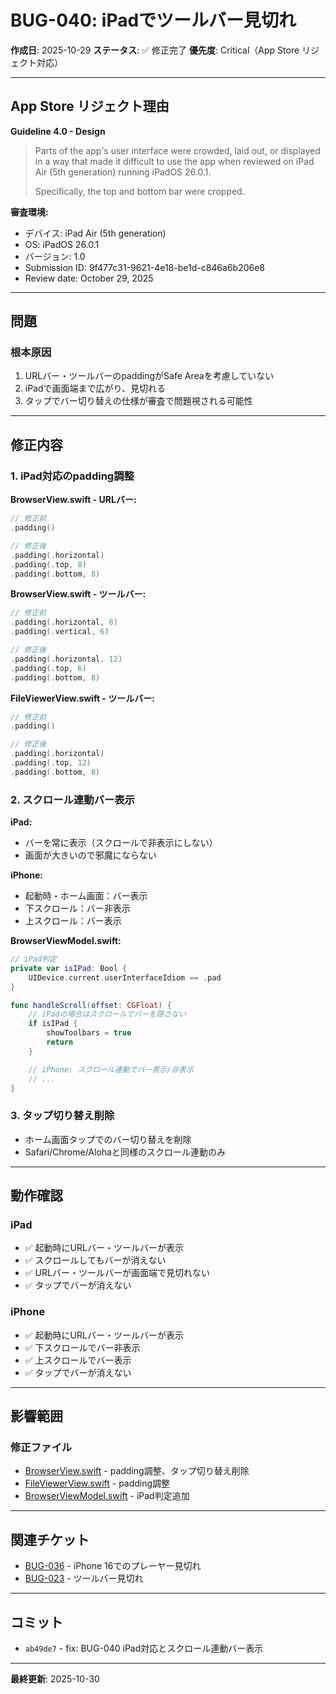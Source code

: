 # BUG-040: iPadでツールバー見切れ

**作成日**: 2025-10-29
**ステータス**: ✅ 修正完了
**優先度**: Critical（App Store リジェクト対応）

---

## App Store リジェクト理由

**Guideline 4.0 - Design**

> Parts of the app's user interface were crowded, laid out, or displayed in a way that made it difficult to use the app when reviewed on iPad Air (5th generation) running iPadOS 26.0.1.
>
> Specifically, the top and bottom bar were cropped.

**審査環境:**
- デバイス: iPad Air (5th generation)
- OS: iPadOS 26.0.1
- バージョン: 1.0
- Submission ID: 9f477c31-9621-4e18-be1d-c846a6b206e8
- Review date: October 29, 2025

---

## 問題

### 根本原因
1. URLバー・ツールバーのpaddingがSafe Areaを考慮していない
2. iPadで画面端まで広がり、見切れる
3. タップでバー切り替えの仕様が審査で問題視される可能性

---

## 修正内容

### 1. iPad対応のpadding調整

**BrowserView.swift - URLバー:**
```swift
// 修正前
.padding()

// 修正後
.padding(.horizontal)
.padding(.top, 8)
.padding(.bottom, 8)
```

**BrowserView.swift - ツールバー:**
```swift
// 修正前
.padding(.horizontal, 8)
.padding(.vertical, 6)

// 修正後
.padding(.horizontal, 12)
.padding(.top, 6)
.padding(.bottom, 8)
```

**FileViewerView.swift - ツールバー:**
```swift
// 修正前
.padding()

// 修正後
.padding(.horizontal)
.padding(.top, 12)
.padding(.bottom, 8)
```

### 2. スクロール連動バー表示

**iPad:**
- バーを常に表示（スクロールで非表示にしない）
- 画面が大きいので邪魔にならない

**iPhone:**
- 起動時・ホーム画面：バー表示
- 下スクロール：バー非表示
- 上スクロール：バー表示

**BrowserViewModel.swift:**
```swift
// iPad判定
private var isIPad: Bool {
    UIDevice.current.userInterfaceIdiom == .pad
}

func handleScroll(offset: CGFloat) {
    // iPadの場合はスクロールでバーを隠さない
    if isIPad {
        showToolbars = true
        return
    }

    // iPhone: スクロール連動でバー表示/非表示
    // ...
}
```

### 3. タップ切り替え削除

- ホーム画面タップでのバー切り替えを削除
- Safari/Chrome/Alohaと同様のスクロール連動のみ

---

## 動作確認

### iPad
- ✅ 起動時にURLバー・ツールバーが表示
- ✅ スクロールしてもバーが消えない
- ✅ URLバー・ツールバーが画面端で見切れない
- ✅ タップでバーが消えない

### iPhone
- ✅ 起動時にURLバー・ツールバーが表示
- ✅ 下スクロールでバー非表示
- ✅ 上スクロールでバー表示
- ✅ タップでバーが消えない

---

## 影響範囲

### 修正ファイル
- [BrowserView.swift](../../VanishBrowser/VanishBrowser/Views/BrowserView.swift) - padding調整、タップ切り替え削除
- [FileViewerView.swift](../../VanishBrowser/VanishBrowser/Views/FileViewerView.swift) - padding調整
- [BrowserViewModel.swift](../../VanishBrowser/VanishBrowser/ViewModels/BrowserViewModel.swift) - iPad判定追加

---

## 関連チケット

- [BUG-036](completed/BUG-036-custom-player-cutoff-iphone16.md) - iPhone 16でのプレーヤー見切れ
- [BUG-023](completed/BUG-023-toolbar-cutoff-iphone16.md) - ツールバー見切れ

---

## コミット

- `ab49de7` - fix: BUG-040 iPad対応とスクロール連動バー表示

---

**最終更新**: 2025-10-30
